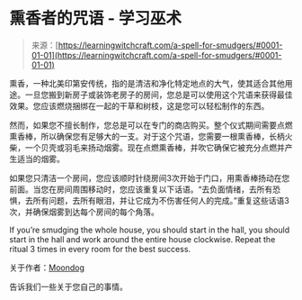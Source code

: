<!--yml

category: 未分类

date: 2024-06-12 18:16:16

-->

# 熏香者的咒语 - 学习巫术

> 来源：[https://learningwitchcraft.com/a-spell-for-smudgers/#0001-01-01](https://learningwitchcraft.com/a-spell-for-smudgers/#0001-01-01)

熏香，一种北美印第安传统，指的是清洁和净化特定地点的大气，使其适合其他用途。一旦您搬到新房子或装饰老房子的房间，您总是可以使用这个咒语来获得最佳效果。您应该燃烧捆绑在一起的干草和树枝，这是您可以轻松制作的东西。

然而，如果您不擅长制作，您总是可以在专门的商店购买。整个仪式期间需要点燃熏香棒，所以确保您有足够大的一支。对于这个咒语，您需要一根熏香棒，长柄火柴，一个贝壳或羽毛来扬动烟雾。现在点燃熏香棒，并吹它确保它被充分点燃并产生适当的烟雾。

如果您只清洁一个房间，您应该顺时针绕房间3次开始于门口，用熏香棒扬动在您前面。当您在房间周围移动时，您应该重复以下话语。“去负面情绪，去所有恐惧，去所有问题，去所有眼泪，并让它成为不伤害任何人的完成。”重复这些话语3次，并确保烟雾到达每个房间的每个角落。

If you’re smudging the whole house, you should start in the hall, you should start in the hall and work around the entire house clockwise. Repeat the ritual 3 times in every room for the best success.

关于作者：[Moondog](https://learningwitchcraft.com/profile/?tthayer/)

告诉我们一些关于您自己的事情。
